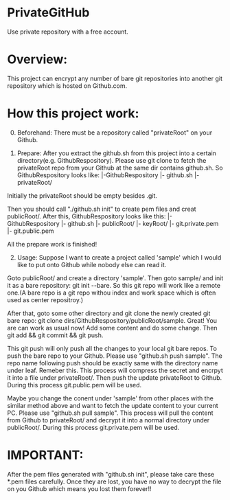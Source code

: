 PrivateGitHub
=========

Use private repository with a free account.

Overview:
=========
This project can encrypt any number of bare git repositories into another git repository which is hosted on Github.com.

How this project work:
======================
0. Beforehand:
There must be a repository called "privateRoot" on your Github.

1. Prepare:
After you extract the github.sh from this project into a certain directory(e.g. GithubRespository). Please use git clone to fetch the privateRoot repo from your Github at the same dir contains github.sh.  So GithubRespository looks like:
|-GithubRespository
    |- github.sh
    |- privateRoot/

Initially the privateRoot should be empty besides .git.

Then you should call "./github.sh init" to create pem files and creat publicRoot/. After this, GithubRespository looks like this:
|-GithubRespository
	|- github.sh
	|- publicRoot/
	|- keyRoot/
	  |- git.private.pem
	  |- git.public.pem

All the prepare work is finished!

2. Usage:
Suppose I want to create a project called 'sample' which I would like to put onto Github while nobody else can read it.

Goto publicRoot/ and create a directory 'sample'. Then goto sample/ and init it as a bare repository: git init --bare. So this git repo will work like a remote one.(A bare repo is a git repo withou index and work space which is often used as center repositroy.)

After that, goto some other directory and git clone the newly created git bare repo: git clone dirs/GithubRespository/publicRoot/sample. Great! You are can work as usual now! Add some content and do some change. Then git add && git commit && git push. 

This git push will only push all the changes to your local git bare repos. To push the bare repo to your Github. Please use "github.sh push sample". The repo name following push should be exactly same with the directory name under leaf. Remeber this. This process will compress the secret and encrpyt it into a file under privateRoot/. Then push the update privateRoot to Github. During this process git.public.pem will be used.

Maybe you change the conent under 'sample' from other places with the similar method above and want to fetch the update content to your current PC. Please use "github.sh pull sample". This process will pull the content from Github to privateRoot/ and decrypt it into a normal directory under publicRoot/. During this process git.private.pem will be used.

IMPORTANT:
==========
After the pem files generated with "github.sh init", please take care these *.pem files carefully. Once they are lost, you have no way to decrypt the file on you Github which means you lost them forever!!
